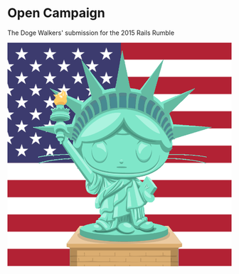 # Open Campaign

The Doge Walkers' submission for the 2015 Rails Rumble

![Image of GitHub's Octocat dressed as the Statue of Liberty, in front of the American Flag](doc/images/octoflag.png)
